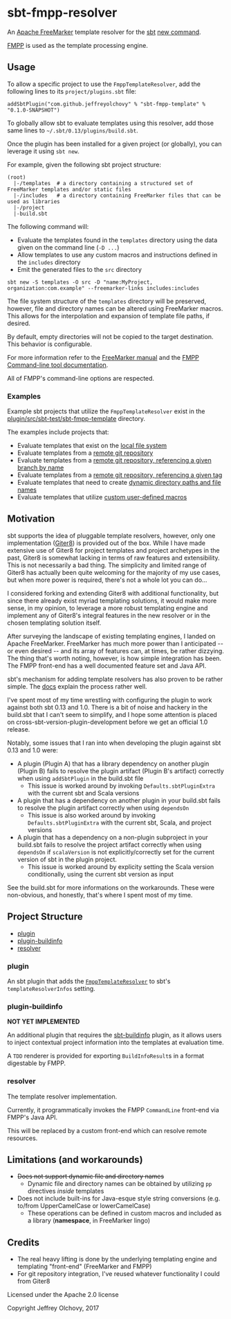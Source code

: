 # sbt-fmpp-resolver
An [Apache FreeMarker](http://freemarker.org/) template resolver for the [sbt](http://www.scala-sbt.org/) [new command](http://www.scala-sbt.org/0.13/docs/sbt-new-and-Templates.html).

[FMPP](http://fmpp.sourceforge.net/) is used as the template processing engine.

## Usage
To allow a specific project to use the `FmppTemplateResolver`, add the following lines to its `project/plugins.sbt` file:
```
addSbtPlugin("com.github.jeffreyolchovy" % "sbt-fmpp-template" % "0.1.0-SNAPSHOT")
```

To globally allow sbt to evaluate templates using this resolver, add those same lines to `~/.sbt/0.13/plugins/build.sbt`.

Once the plugin has been installed for a given project (or globally), you can leverage it using `sbt new`.

For example, given the following sbt project structure:
```
(root)
  |-/templates  # a directory containing a structured set of FreeMarker templates and/or static files
  |-/includes   # a directory containing FreeMarker files that can be used as libraries
  |-/project
  |-build.sbt
```

The following command will:
- Evaluate the templates found in the `templates` directory using the data given on the command line (`-D ...`)
- Allow templates to use any custom macros and instructions defined in the `includes` directory
- Emit the generated files to the `src` directory
```
sbt new -S templates -O src -D "name:MyProject, organization:com.example" --freemarker-links includes:includes
```

The file system structure of the `templates` directory will be preserved, however, file and directory names can be altered using FreeMarker macros. This allows for the interpolation and expansion of template file paths, if desired.

By default, empty directories will not be copied to the target destination. This behavior is configurable.

For more information refer to the [FreeMarker manual](http://freemarker.org/docs/index.html) and the [FMPP Command-line tool documentation](http://fmpp.sourceforge.net/commandline.html).

All of FMPP's command-line options are respected.

### Examples
Example sbt projects that utilize the `FmppTemplateResolver` exist in the [plugin/src/sbt-test/sbt-fmpp-template](plugin/src/sbt-test/sbt-fmpp-template) directory.

The examples include projects that:
- Evaluate templates that exist on the [local file system](plugin/src/sbt-test/sbt-fmpp-template/local/test)
- Evaluate templates from a [remote git repository](plugin/src/sbt-test/sbt-fmpp-template/remote/test)
- Evaluate templates from a [remote git repository, referencing a given branch by name](plugin/src/sbt-test/sbt-fmpp-template/remote/test)
- Evaluate templates from a [remote git repository, referencing a given tag](plugin/src/sbt-test/sbt-fmpp-template/remote/test)
- Evaluate templates that need to create [dynamic directory paths and file names](plugin/src/sbt-test/sbt-fmpp-template/dynamic-files-and-dirs/templates/main/scala/${organization}/Bar.scala)
- Evaluate templates that utilize [custom user-defined macros](plugin/src/sbt-test/sbt-fmpp-template/macros/includes/custom_macros.ftl)

## Motivation
sbt supports the idea of pluggable template resolvers, however, only one implementation ([Giter8](http://www.foundweekends.org/giter8/)) is provided out of the box. While I have made extensive use of Giter8 for project templates and project archetypes in the past, Giter8 is somewhat lacking in terms of raw features and extensibility. This is not necessarily a bad thing. The simplicity and limited range of Giter8 has actually been quite welcoming for the majority of my use cases, but when more power is required, there's not a whole lot you can do...

I considered forking and extending Giter8 with additional functionality, but since there already exist myriad templating solutions, it would make more sense, in my opinion, to leverage a more robust templating engine and implement any of Giter8's integral features in the new resolver or in the chosen templating solution itself.

After surveying the landscape of existing templating engines, I landed on Apache FreeMarker. FreeMarker has much more power than I anticipated -- or even desired -- and its array of features can, at times, be rather dizzying. The thing that's worth noting, however, is how simple integration has been. The FMPP front-end has a well documented feature set and Java API.

sbt's mechanism for adding template resolvers has also proven to be rather simple. The [docs](http://www.scala-sbt.org/0.13/docs/sbt-new-and-Templates.html#Template+Resolver) explain the process rather well.

I've spent most of my time wrestling with configuring the plugin to work against both sbt 0.13 and 1.0. There is a bit of noise and hackery in the build.sbt that I can't seem to simplify, and I hope some attention is placed on cross-sbt-version-plugin-development before we get an official 1.0 release.

Notably, some issues that I ran into when developing the plugin against sbt 0.13 and 1.0 were:
- A plugin (Plugin A) that has a library dependency on another plugin (Plugin B) fails to resolve the plugin artifact (Plugin B's artifact) correctly when using `addSbtPlugin` in the build.sbt file
  - This issue is worked around by invoking `Defaults.sbtPluginExtra` with the current sbt and Scala versions
- A plugin that has a dependency on another plugin in your build.sbt fails to resolve the plugin artifact correctly when using `dependsOn`
  - This issue is also worked around by invoking `Defaults.sbtPluginExtra` with the current sbt, Scala, and project versions
- A plugin that has a dependency on a non-plugin subproject in your build.sbt fails to resolve the project artifact correctly when using `dependsOn` if `scalaVersion` is not explicitly/correctly set for the current version of sbt in the plugin project.
  - This issue is worked around by explicity setting the Scala version conditionally, using the current sbt version as input

See the build.sbt for more informations on the workarounds. These were non-obvious, and honestly, that's where I spent most of my time.

## Project Structure
- [plugin](#plugin)
- [plugin-buildinfo](#plugin-buildinfo)
- [resolver](#resolver)

### plugin
An sbt plugin that adds the [`FmppTemplateResolver`](resolver/src/main/scala/sbtfmppresolver/FmppTemplateResolver.scala) to sbt's `templateResolverInfos` setting.

### plugin-buildinfo
**NOT YET IMPLEMENTED**

An additional plugin that requires the [sbt-buildinfo](https://github.com/sbt/sbt-buildinfo) plugin, as it allows users to inject contextual project information into the templates at evaluation time.

A `TDD` renderer is provided for exporting `BuildInfoResult`s in a format digestable by FMPP.

### resolver
The template resolver implementation.

Currently, it programmatically invokes the FMPP `CommandLine` front-end via FMPP's Java API.

This will be replaced by a custom front-end which can resolve remote resources.

## Limitations (and workarounds)
- ~~Does not support dynamic file and directory names~~
  - Dynamic file and directory names can be obtained by utilizing `pp` directives *inside* templates
- Does not include built-ins for Java-esque style string conversions (e.g. to/from UpperCamelCase or lowerCamelCase)
  - These operations can be defined in custom macros and included as a library (**namespace**, in FreeMarker lingo)

## Credits
- The real heavy lifting is done by the underlying templating engine and templating "front-end" (FreeMarker and FMPP)
- For git repository integration, I've reused whatever functionality I could from Giter8

Licensed under the Apache 2.0 license

Copyright Jeffrey Olchovy, 2017
